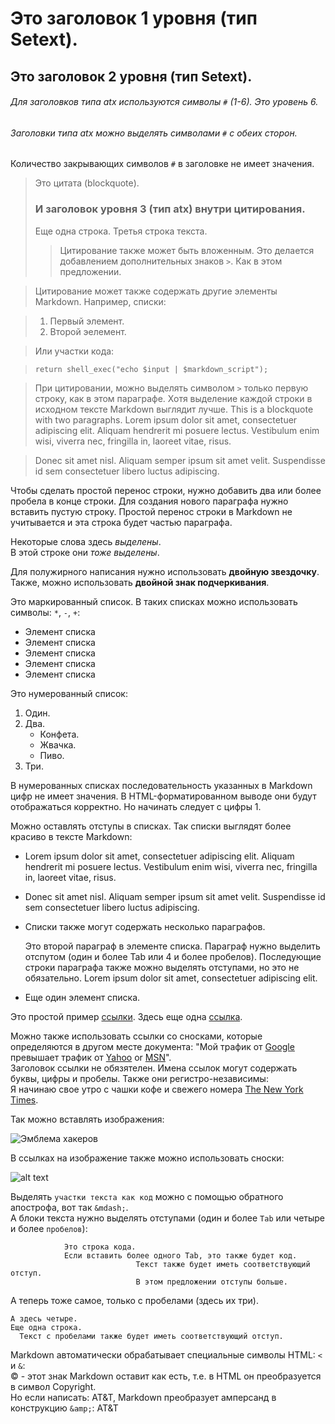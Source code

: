 Это заголовок 1 уровня (тип Setext).
====================================

Это заголовок 2 уровня (тип Setext).
------------------------------------

###### Для заголовков типа atx используются символы `#` (1-6). Это уровень 6.
###### Заголовки типа atx можно выделять символами `#` с обеих сторон. ######
Количество закрывающих символов `#` в заголовке не имеет значения.

> Это цитата (blockquote).
> ### И заголовок уровня 3 (тип atx) внутри цитирования.
> Еще одна строка.
> Третья строка текста.
> > Цитирование также может быть вложенным.
> > Это делается добавлением дополнительных знаков `>`.
> > Как в этом предложении.

> Цитирование может также содержать другие элементы Markdown. Например, списки:

> 1. Первый элемент.
> 2. Второй эелемент.

> Или участки кода:

>     return shell_exec("echo $input | $markdown_script");


> При цитировании, можно выделять символом `>` только первую строку, как в этом параграфе. Хотя выделение каждой строки в исходном тексте Markdown выглядит лучше. This is a blockquote with two paragraphs. Lorem ipsum dolor sit amet,
consectetuer adipiscing elit. Aliquam hendrerit mi posuere lectus.
Vestibulum enim wisi, viverra nec, fringilla in, laoreet vitae, risus.

> Donec sit amet nisl. Aliquam semper ipsum sit amet velit. Suspendisse
id sem consectetuer libero luctus adipiscing.


Чтобы сделать простой перенос строки, нужно добавить два или более пробела в конце строки. Для создания нового параграфа нужно вставить пустую строку. Простой перенос строки в Markdown не учитывается и эта строка будет частью параграфа.

Некоторые слова здесь *выделены*.  
В этой строке они _тоже выделены_.

Для полужирного написания нужно использовать  **двойную звездочку**. Также, можно использовать __двойной знак подчеркивания__.

Это маркированный список. В таких списках можно использовать символы: `*`, `-`, `+`:

* Элемент списка
* Элемент списка
* Элемент списка
* Элемент списка
* Элемент списка


Это нумерованный список:

1. Один.
2. Два.
    -   Конфета.
    -   Жвачка.
    -   Пиво.
3. Три.

В нумерованных списках последовательность указанных в Markdown цифр не имеет значения. В HTML-форматированном выводе они будут отображаться корректно. Но начинать следует с цифры 1.

Можно оставлять отступы в списках. Так списки выглядят более красиво в тексте Markdown:

*   Lorem ipsum dolor sit amet, consectetuer adipiscing elit.
    Aliquam hendrerit mi posuere lectus. Vestibulum enim wisi,
    viverra nec, fringilla in, laoreet vitae, risus.
*   Donec sit amet nisl. Aliquam semper ipsum sit amet velit.
    Suspendisse id sem consectetuer libero luctus adipiscing.


*   Списки также могут содержать несколько параграфов.

    Это второй параграф в элементе списка. Параграф нужно выделить
отспутом (один и более Tab или 4 и более пробелов). Последующие строки
параграфа также можно выделять отступами, но это не обязательно.
Lorem ipsum dolor sit amet, consectetuer adipiscing elit.

*   Еще один элемент списка.


Это простой пример [ссылки](http://example.com/). Здесь еще одна [ссылка](http://example.com/ "С заголовком").

Можно также использовать ссылки со сносками, которые определяются в другом месте документа: "Мой трафик от [Google][1] превышает трафик от [Yahoo][2] or [MSN][3]".  
Заголовок ссылки не обязятелен. Имена ссылок могут содержать буквы, цифры и пробелы. Также они регистро-независимы:  
Я начинаю свое утро с чашки кофе и свежего номера [The New York Times][NY Times].

Так можно вставлять изображения:

![Эмблема хакеров](https://upload.wikimedia.org/wikipedia/commons/9/96/Animated_glider_emblem.gif)

В ссылках на изображение также можно использовать сноски:

![alt text][glider]

Выделять `участки текста как код` можно с помощью обратного апострофа, вот так `&mdash;`.  
А блоки текста нужно выделять отступами (один и более `Tab` или четыре и более `пробелов`):

                Это строка кода.
                Если вставить более одного Tab, это также будет код.
                                Текст также будет иметь соответствующий отступ.
                                В этом предложении отступы больше.

   А теперь тоже самое, только с пробелами (здесь их три).

    А здесь четыре.
    Еще одна строка.
      Текст с пробелами также будет иметь соответствующий отступ.

Markdown автоматически обрабатывает специальные символы HTML: `<` и `&`:  
&copy; - этот знак Markdown оставит как есть, т.е. в HTML он преобразуется в символ Copyright.  
Но если написать: AT&T, Markdown преобразует амперсанд в конструкцию `&amp;`:  AT&amp;T



[1]: http://google.com/        "Google"
[2]: http://search.yahoo.com/  "Yahoo Search"
[3]: http://search.msn.com/    "MSN Search"
[ny times]: http://www.nytimes.com/
[glider]: https://upload.wikimedia.org/wikipedia/commons/4/45/Glider.svg "Glider"
